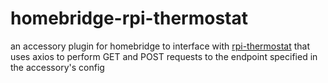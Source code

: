# homebridge-rpi-thermostat
an accessory plugin for homebridge to interface with [rpi-thermostat](https://github.com/danny8208/rpi-thermostat) that uses axios to perform GET and POST requests to the endpoint specified in the accessory's config